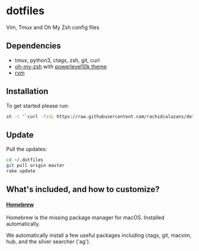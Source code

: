 # dotfiles
Vim, Tmux and Oh My Zsh config files

## Dependencies

- tmux, python3, ctags, zsh, git, curl
- [oh-my-zsh](https://ohmyz.sh/#install) with [powerlevel10k theme](https://github.com/romkatv/powerlevel10k#oh-my-zsh)
- [rvm](https://rvm.io/rvm/install)


## Installation

To get started please run:

```bash
sh -c "`curl -fsSL https://raw.githubusercontent.com/rachidcalazans/dotfiles/main/install.sh`"
```

## Update

Pull the updates:

```bash
cd ~/.dotfiles
git pull origin master
rake update
```

## What's included, and how to customize?

#### [Homebrew](https://brew.sh/index_pt-br)

Homebrew is the missing package manager for macOS. Installed automatically.

We automatically install a few useful packages including ctags, git, macvim, hub, and the silver searcher ('ag').
